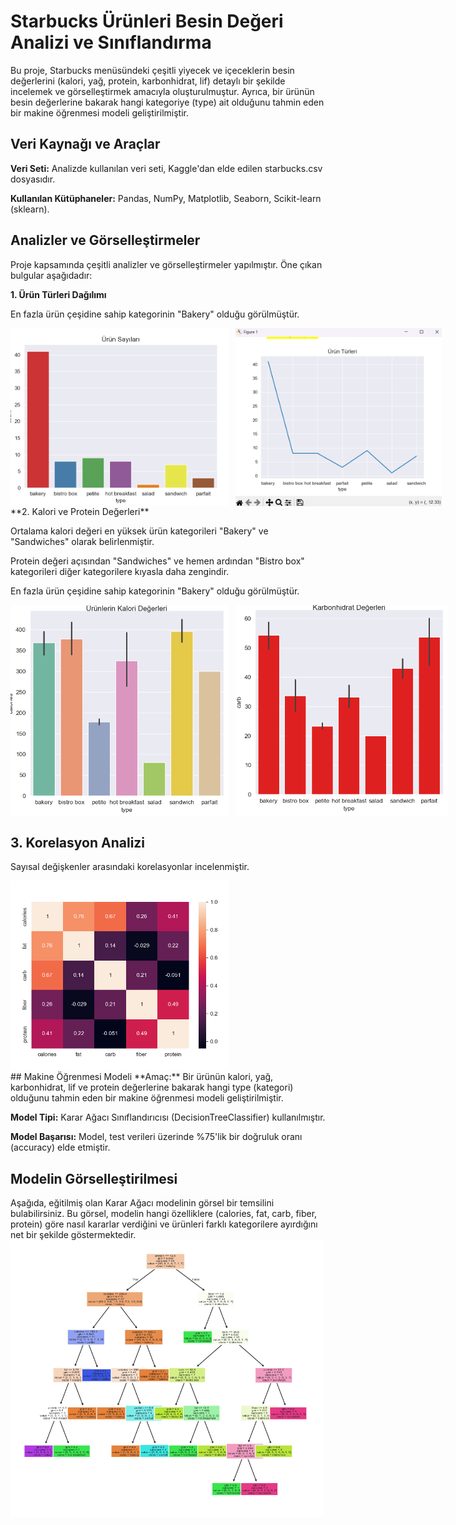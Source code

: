 # Starbucks Ürünleri Besin Değeri Analizi ve Sınıflandırma 
Bu proje, Starbucks menüsündeki çeşitli yiyecek ve içeceklerin besin değerlerini (kalori, yağ, protein, karbonhidrat, lif) detaylı bir şekilde incelemek ve görselleştirmek amacıyla oluşturulmuştur. Ayrıca, bir ürünün besin değerlerine bakarak hangi kategoriye (type) ait olduğunu tahmin eden bir makine öğrenmesi modeli geliştirilmiştir.

## Veri Kaynağı ve Araçlar
**Veri Seti:** Analizde kullanılan veri seti, Kaggle'dan elde edilen starbucks.csv dosyasıdır.

**Kullanılan Kütüphaneler:** Pandas, NumPy, Matplotlib, Seaborn, Scikit-learn (sklearn).

## Analizler ve Görselleştirmeler
Proje kapsamında çeşitli analizler ve görselleştirmeler yapılmıştır. Öne çıkan bulgular aşağıdadır:

**1. Ürün Türleri Dağılımı**
<p>En fazla ürün çeşidine sahip kategorinin "Bakery" olduğu görülmüştür.
<div style="display: flex; gap: 10px;">
  <img src="assets/urun_sayilari.png" alt="Ürün Sayıları" width="350"/>
  <img src="assets/urun_turleri.png" alt="Ürün Türleri" width="330"/>
</div>
**2. Kalori ve Protein Değerleri**
<p>Ortalama kalori değeri en yüksek ürün kategorileri "Bakery" ve "Sandwiches" olarak belirlenmiştir.

<p>Protein değeri açısından "Sandwiches" ve hemen ardından "Bistro box" kategorileri diğer kategorilere kıyasla daha zengindir.
<p>En fazla ürün çeşidine sahip kategorinin "Bakery" olduğu görülmüştür.
<div style="display: flex; gap: 10px;">
  <img src="assets/kalori_dagilimi.png" alt=Kalori Dağılımları" width="350"/>
  <img src="assets/karbonkidrat.png" alt="Karbonhidrat Dağılımı" width="340"/>
</div>

## 3. Korelasyon Analizi
<p>Sayısal değişkenler arasındaki korelasyonlar incelenmiştir. 
<div>
  <img src="assets/korelasyon.png" alt=Isı Haritası" width="350"/>
</div>
## Makine Öğrenmesi Modeli
**Amaç:** 
Bir ürünün kalori, yağ, karbonhidrat, lif ve protein değerlerine bakarak hangi type (kategori) olduğunu tahmin eden bir makine öğrenmesi modeli geliştirilmiştir.

**Model Tipi:** 
Karar Ağacı Sınıflandırıcısı (DecisionTreeClassifier) kullanılmıştır.

**Model Başarısı:** 
Model, test verileri üzerinde %75'lik bir doğruluk oranı (accuracy) elde etmiştir.

## Modelin Görselleştirilmesi
Aşağıda, eğitilmiş olan Karar Ağacı modelinin görsel bir temsilini bulabilirsiniz. Bu görsel, modelin hangi özelliklere (calories, fat, carb, fiber, protein) göre nasıl kararlar verdiğini ve ürünleri farklı kategorilere ayırdığını net bir şekilde göstermektedir.
<img src="assets/karar_agaci.png" alt="Karar Ağacı" width="500"/>

